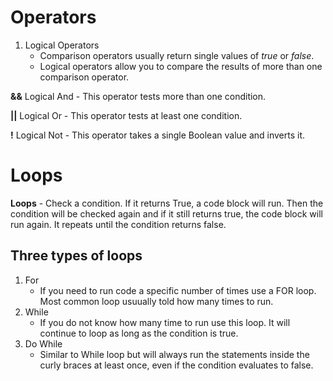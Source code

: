 # Operators

1. Logical Operators
   - Comparison operators usually return single values of _true_ or _false_.
   - Logical operators allow you to compare the results of more than one comparison operator.

**&&** Logical And - This operator tests more than one condition.

**||** Logical Or - This operator tests at least one condition.

**!** Logical Not - This operator takes a single Boolean value and inverts it.

# Loops

**Loops** - Check a condition. If it returns True, a code block will run. Then the condition will be checked again and if it still returns true, the code block will run again. It repeats until the condition returns false.

## Three types of loops

1. For
   - If you need to run code a specific number of times use a FOR loop. Most common loop usuually told how many times to run.
1. While
   - If you do not know how many time to run use this loop. It will continue to loop as long as the condition is true.
1. Do While
   - Similar to While loop but will always run the statements inside the curly braces at least once, even if the condition evaluates to false.
